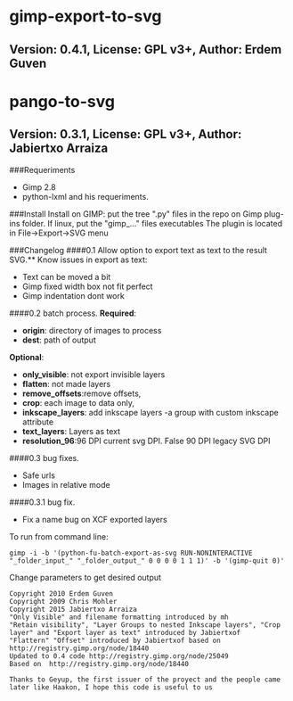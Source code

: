 # gimp-export-to-svg
## Version: 0.4.1, License: GPL v3+, Author: Erdem Guven
# pango-to-svg
## Version: 0.3.1, License: GPL v3+, Author: Jabiertxo Arraiza

###Requeriments
- Gimp 2.8
- python-lxml and his requeriments.

###Install
Install on GIMP: put the tree ".py" files in the repo on Gimp plug-ins folder. 
If linux, put the "gimp_..." files executables
The plugin is located in File->Export->SVG menu

###Changelog
####0.1 Allow option to export text as text to the result SVG.**
Know issues in export as text:
- Text can be moved a bit
- Gimp fixed width box not fit perfect
- Gimp indentation dont work

####0.2 batch process.
**Required**:
- **origin**: directory of images to process
- **dest**: path of output

**Optional**:
- **only_visible**: not export invisible layers
- **flatten**: not made layers
- **remove_offsets**:remove offsets,
- **crop**: each image to data only,
- **inkscape_layers**: add inkscape layers -a group with custom inkscape attribute
- **text_layers**: Layers as text
- **resolution_96**:96 DPI current svg DPI. False 90 DPI legacy SVG DPI

####0.3 bug fixes.
- Safe urls
- Images in relative mode

####0.3.1 bug fix.
- Fix a name bug on XCF exported layers

To run from command line:
```
gimp -i -b '(python-fu-batch-export-as-svg RUN-NONINTERACTIVE "_folder_input_" "_folder_output_" 0 0 0 0 1 1 1)' -b '(gimp-quit 0)'
```
Change parameters to get desired output

```
Copyright 2010 Erdem Guven
Copyright 2009 Chris Mohler
Copyright 2015 Jabiertxo Arraiza
"Only Visible" and filename formatting introduced by mh
"Retain visibility", "Layer Groups to nested Inkscape layers", "Crop layer" and "Export layer as text" introduced by Jabiertxof
"Flattern" "Offset" introduced by Jabiertxof based on  http://registry.gimp.org/node/18440
Updated to 0.4 code http://registry.gimp.org/node/25049
Based on  http://registry.gimp.org/node/18440

Thanks to Geyup, the first issuer of the proyect and the people came later like Haakon, I hope this code is useful to us
```

